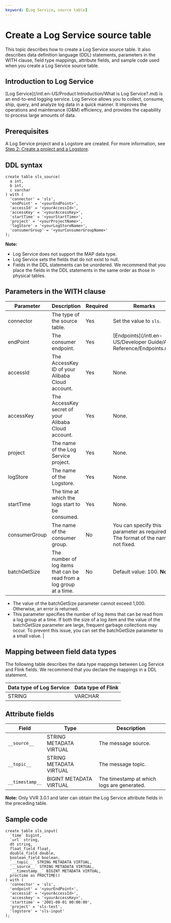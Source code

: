 ```yaml
---
keyword: [Log Service, source table]
---
```


# Create a Log Service source table

This topic describes how to create a Log Service source table. It also describes data definition language \(DDL\) statements, parameters in the WITH clause, field type mappings, attribute fields, and sample code used when you create a Log Service source table.

## Introduction to Log Service

[Log Service](/intl.en-US/Product Introduction/What is Log Service?.md) is an end-to-end logging service. Log Service allows you to collect, consume, ship, query, and analyze log data in a quick manner. It improves the operations and maintenance \(O&M\) efficiency, and provides the capability to process large amounts of data.

## Prerequisites

A Log Service project and a Logstore are created. For more information, see [Step 2: Create a project and a Logstore](/intl.en-US/.md).

## DDL syntax

```
create table sls_source(
  a int,
  b int,
  c varchar
) with (
  'connector' = 'sls',  
  'endPoint' = '<yourEndPoint>',
  'accessId' = '<yourAccessId>',
  'accessKey' = '<yourAccessKey>',
  'startTime' = '<yourStartTime>',
  'project' = '<yourProjectName>',
  'logStore' = '<yourLogStoreName>',
  'consumerGroup' = '<yourConsumerGroupName>'
);
```

**Note:**

-   Log Service does not support the MAP data type.
-   Log Service sets the fields that do not exist to null.
-   Fields in the DDL statements can be unordered. We recommend that you place the fields in the DDL statements in the same order as those in physical tables.

## Parameters in the WITH clause

|Parameter|Description|Required|Remarks|
|---------|-----------|--------|-------|
|connector|The type of the source table.|Yes|Set the value to `sls`.|
|endPoint|The consumer endpoint.|Yes|[Endpoints](/intl.en-US/Developer Guide/API Reference/Endpoints.md).|
|accessId|The AccessKey ID of your Alibaba Cloud account.|Yes|None.|
|accessKey|The AccessKey secret of your Alibaba Cloud account.|Yes|None.|
|project|The name of the Log Service project.|Yes|None.|
|logStore|The name of the Logstore.|Yes|None.|
|startTime|The time at which the logs start to be consumed.|Yes|None.|
|consumerGroup|The name of the consumer group.|No|You can specify this parameter as required. The format of the name is not fixed.|
|batchGetSize|The number of log items that can be read from a log group at a time.|No|Default value: 100. **Note:**

-   The value of the batchGetSize parameter cannot exceed 1,000. Otherwise, an error is returned.
-   This parameter specifies the number of log items that can be read from a log group at a time. If both the size of a log item and the value of the batchGetSize parameter are large, frequent garbage collections may occur. To prevent this issue, you can set the batchGetSize parameter to a small value. |

## Mapping between field data types

The following table describes the data type mappings between Log Service and Flink fields. We recommend that you declare the mappings in a DDL statement.

|Data type of Log Service|Data type of Flink|
|------------------------|------------------|
|STRING|VARCHAR|

## Attribute fields

|Field|Type|Description|
|-----|----|-----------|
|`__source__`|STRING METADATA VIRTUAL|The message source.|
|`__topic__`|STRING METADATA VIRTUAL|The message topic.|
|`__timestamp__`|BIGINT METADATA VIRTUAL|The timestamp at which logs are generated.|

**Note:** Only VVR 3.0.1 and later can obtain the Log Service attribute fields in the preceding table.

## Sample code

```
create table sls_input(
  `time` bigint,
  `url` string,
  dt string,
  float_field float,
  double_field double,
  boolean_field boolean,
  `__topic__` STRING METADATA VIRTUAL,
  `__source__` STRING METADATA VIRTUAL,
  `__timestamp__` BIGINT METADATA VIRTUAL,
  proctime as PROCTIME()
) with (
  'connector' = 'sls',
  'endpoint' = '<yourEndPoint>',
  'accessid' = '<yourAccessId>',
  'accesskey' = '<yourAccessKey>',
  'starttime' = '2001-08-01 00:00:00',
  'project' = 'sls-test',
  'logstore' = 'sls-input'
);
```

